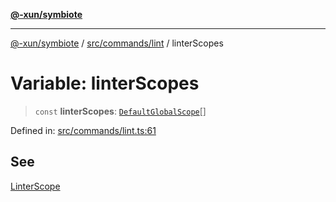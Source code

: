 [**@-xun/symbiote**](../../../../README.md)

***

[@-xun/symbiote](../../../../README.md) / [src/commands/lint](../README.md) / linterScopes

# Variable: linterScopes

> `const` **linterScopes**: [`DefaultGlobalScope`](../../../configure/enumerations/DefaultGlobalScope.md)[]

Defined in: [src/commands/lint.ts:61](https://github.com/Xunnamius/symbiote/blob/e2a70374b9e5c61d555e2445ff09c823f586ccb3/src/commands/lint.ts#L61)

## See

[LinterScope](../../../configure/enumerations/DefaultGlobalScope.md)
